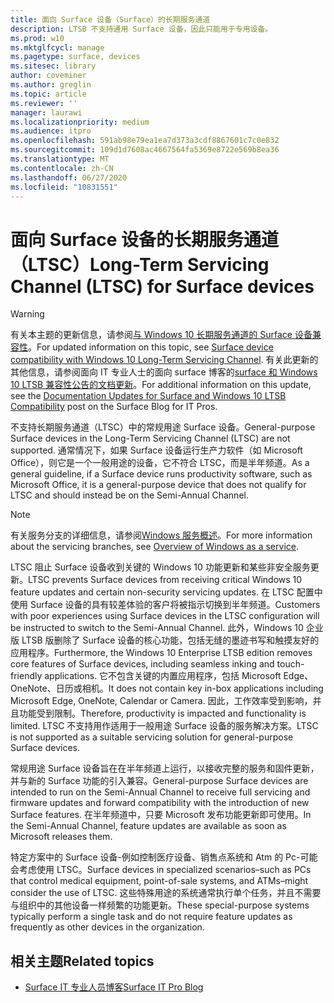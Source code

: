 ```yaml
---
title: 面向 Surface 设备（Surface）的长期服务通道
description: LTSB 不支持通用 Surface 设备，因此只能用于专用设备。
ms.prod: w10
ms.mktglfcycl: manage
ms.pagetype: surface, devices
ms.sitesec: library
author: coveminer
ms.author: greglin
ms.topic: article
ms.reviewer: ''
manager: laurawi
ms.localizationpriority: medium
ms.audience: itpro
ms.openlocfilehash: 591ab98e79ea1ea7d373a3cdf8867601c7c0e832
ms.sourcegitcommit: 109d1d7608ac4667564fa5369e8722e569b8ea36
ms.translationtype: MT
ms.contentlocale: zh-CN
ms.lasthandoff: 06/27/2020
ms.locfileid: "10831551"
---
```

# <span data-ttu-id="6e3bc-103">面向 Surface 设备的长期服务通道（LTSC）</span><span class="sxs-lookup"><span data-stu-id="6e3bc-103">Long-Term Servicing Channel (LTSC) for Surface devices</span></span>

>[!WARNING]
><span data-ttu-id="6e3bc-104">有关本主题的更新信息，请参阅[与 Windows 10 长期服务通道的 Surface 设备兼容性](surface-device-compatibility-with-windows-10-ltsc.md)。</span><span class="sxs-lookup"><span data-stu-id="6e3bc-104">For updated information on this topic, see [Surface device compatibility with Windows 10 Long-Term Servicing Channel](surface-device-compatibility-with-windows-10-ltsc.md).</span></span> <span data-ttu-id="6e3bc-105">有关此更新的其他信息，请参阅面向 IT 专业人士的面向 surface 博客的[surface 和 Windows 10 LTSB 兼容性公告的文档更新](https://blogs.technet.microsoft.com/surface/2017/04/11/documentation-updates-for-surface-and-windows-10-ltsb-compatibility)。</span><span class="sxs-lookup"><span data-stu-id="6e3bc-105">For additional information on this update, see the [Documentation Updates for Surface and Windows 10 LTSB Compatibility](https://blogs.technet.microsoft.com/surface/2017/04/11/documentation-updates-for-surface-and-windows-10-ltsb-compatibility) post on the Surface Blog for IT Pros.</span></span>

<span data-ttu-id="6e3bc-106">不支持长期服务通道（LTSC）中的常规用途 Surface 设备。</span><span class="sxs-lookup"><span data-stu-id="6e3bc-106">General-purpose Surface devices in the Long-Term Servicing Channel (LTSC) are not supported.</span></span> <span data-ttu-id="6e3bc-107">通常情况下，如果 Surface 设备运行生产力软件（如 Microsoft Office），则它是一个一般用途的设备，它不符合 LTSC，而是半年频道。</span><span class="sxs-lookup"><span data-stu-id="6e3bc-107">As a general guideline, if a Surface device runs productivity software, such as Microsoft Office, it is a general-purpose device that does not qualify for LTSC and should instead be on the Semi-Annual Channel.</span></span> 

>[!NOTE]
><span data-ttu-id="6e3bc-108">有关服务分支的详细信息，请参阅[Windows 服务概述](https://technet.microsoft.com/itpro/windows/manage/waas-overview)。</span><span class="sxs-lookup"><span data-stu-id="6e3bc-108">For more information about the servicing branches, see [Overview of Windows as a service](https://technet.microsoft.com/itpro/windows/manage/waas-overview).</span></span>

<span data-ttu-id="6e3bc-109">LTSC 阻止 Surface 设备收到关键的 Windows 10 功能更新和某些非安全服务更新。</span><span class="sxs-lookup"><span data-stu-id="6e3bc-109">LTSC prevents Surface devices from receiving critical Windows 10 feature updates and certain non-security servicing updates.</span></span> <span data-ttu-id="6e3bc-110">在 LTSC 配置中使用 Surface 设备的具有较差体验的客户将被指示切换到半年频道。</span><span class="sxs-lookup"><span data-stu-id="6e3bc-110">Customers with poor experiences using Surface devices in the LTSC configuration will be instructed to switch to the Semi-Annual Channel.</span></span> <span data-ttu-id="6e3bc-111">此外，Windows 10 企业版 LTSB 版删除了 Surface 设备的核心功能，包括无缝的墨迹书写和触摸友好的应用程序。</span><span class="sxs-lookup"><span data-stu-id="6e3bc-111">Furthermore, the Windows 10 Enterprise LTSB edition removes core features of Surface devices, including seamless inking and touch-friendly applications.</span></span> <span data-ttu-id="6e3bc-112">它不包含关键的内置应用程序，包括 Microsoft Edge、OneNote、日历或相机。</span><span class="sxs-lookup"><span data-stu-id="6e3bc-112">It does not contain key in-box applications including Microsoft Edge, OneNote, Calendar or Camera.</span></span> <span data-ttu-id="6e3bc-113">因此，工作效率受到影响，并且功能受到限制。</span><span class="sxs-lookup"><span data-stu-id="6e3bc-113">Therefore, productivity is impacted and functionality is limited.</span></span> <span data-ttu-id="6e3bc-114">LTSC 不支持用作适用于一般用途 Surface 设备的服务解决方案。</span><span class="sxs-lookup"><span data-stu-id="6e3bc-114">LTSC is not supported as a suitable servicing solution for general-purpose Surface devices.</span></span> 

<span data-ttu-id="6e3bc-115">常规用途 Surface 设备旨在在半年频道上运行，以接收完整的服务和固件更新，并与新的 Surface 功能的引入兼容。</span><span class="sxs-lookup"><span data-stu-id="6e3bc-115">General-purpose Surface devices are intended to run on the Semi-Annual Channel to receive full servicing and firmware updates and forward compatibility with the introduction of new Surface features.</span></span> <span data-ttu-id="6e3bc-116">在半年频道中，只要 Microsoft 发布功能更新即可使用。</span><span class="sxs-lookup"><span data-stu-id="6e3bc-116">In the Semi-Annual Channel, feature updates are available as soon as Microsoft releases them.</span></span>

<span data-ttu-id="6e3bc-117">特定方案中的 Surface 设备-例如控制医疗设备、销售点系统和 Atm 的 Pc-可能会考虑使用 LTSC。</span><span class="sxs-lookup"><span data-stu-id="6e3bc-117">Surface devices in specialized scenarios–such as PCs that control medical equipment, point-of-sale systems, and ATMs–might consider the use of LTSC.</span></span> <span data-ttu-id="6e3bc-118">这些特殊用途的系统通常执行单个任务，并且不需要与组织中的其他设备一样频繁的功能更新。</span><span class="sxs-lookup"><span data-stu-id="6e3bc-118">These special-purpose systems typically perform a single task and do not require feature updates as frequently as other devices in the organization.</span></span> 

## <span data-ttu-id="6e3bc-119">相关主题</span><span class="sxs-lookup"><span data-stu-id="6e3bc-119">Related topics</span></span>

- [<span data-ttu-id="6e3bc-120">Surface IT 专业人员博客</span><span class="sxs-lookup"><span data-stu-id="6e3bc-120">Surface IT Pro Blog</span></span>](https://techcommunity.microsoft.com/t5/Surface-IT-Pro-Blog/bg-p/SurfaceITPro)

